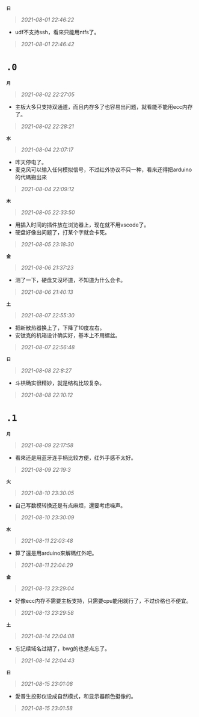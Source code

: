 **`日`**
>*2021-08-01 22:46:22*
- udf不支持ssh，看來只能用ntfs了。
>*2021-08-01 22:46:42*

**`.0`**
=========
**`月`**
>*2021-08-02 22:27:05*
- 主板大多只支持双通道，而且内存多了也容易出问题，就看能不能用ecc内存了。
>*2021-08-02 22:28:21*

**`水`**
>*2021-08-04 22:07:17*
- 昨天停电了。
- 麦克风可以输入任何模拟信号，不过红外协议不只一种，看來还得把arduino的代碼搬出來
>*2021-08-04 22:09:12*

**`木`**
>*2021-08-05 22:33:50*
- 用插入时间的插件放在浏览器上，现在就不用vscode了。
- 硬盘好像出问题了，打某个字就会卡死。
>*2021-08-05 23:18:30*

**`金`**
>*2021-08-06 21:37:23*
- 测了一下，硬盘又沒坏道，不知道为什么会卡。
>*2021-08-06 21:40:13*

**`土`**
>*2021-08-07 22:55:30*
- 把新散热器换上了，下降了10度左右。
- 安钛克的机箱设计确实好，基本上不用螺丝。
>*2021-08-07 22:56:48*

**`日`**
>*2021-08-08 22:8:27*
- 斗栱确实很精妙，就是结构比较复杂。
>*2021-08-08 22:10:12*


**`.1`**
=========
**`月`**
>*2021-08-09 22:17:58*
- 看來还是用蓝牙连手柄比较方便，红外手感不太好。
>*2021-08-09 22:19:3*
     
**`火`**
>*2021-08-10 23:30:05*
- 自己写数模转换还是有点麻烦，還要考虑噪声。
>*2021-08-10 23:30:09*
     
**`水`**
>*2021-08-11 22:03:48*
- 算了還是用arduino來解碼红外吧。
>*2021-08-11 22:04:29*


**`金`**
>*2021-08-13 23:29:04*
- 好像ecc内存不需要主板支持，只需要cpu能用就行了，不过价格也不便宜。
>*2021-08-13 23:29:58*

**`土`**
>*2021-08-14 22:04:08*
- 忘记续域名过期了，bwg的也差点忘了。
>*2021-08-14 22:04:43*

**`日`**
>*2021-08-15 23:01:08*
- 愛普生投影仪设成自然模式，和显示器颜色挺像的。
>*2021-08-15 23:01:58*
